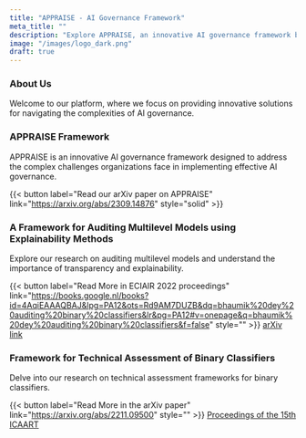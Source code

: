 ```yaml
---
title: "APPRAISE - AI Governance Framework"
meta_title: ""
description: "Explore APPRAISE, an innovative AI governance framework by Diptish Dey. Learn how APPRAISE addresses the challenges in implementing effective AI governance, emphasizing auditability and explainability of AI systems for transparency and accountability."
image: "/images/logo_dark.png"
draft: true
---
```


### About Us

Welcome to our platform, where we focus on providing innovative solutions for navigating the complexities of AI governance.

### APPRAISE Framework

APPRAISE is an innovative AI governance framework designed to address the complex challenges organizations face in implementing effective AI governance.

{{< button label="Read our arXiv paper on APPRAISE" link="https://arxiv.org/abs/2309.14876" style="solid" >}}

### A Framework for Auditing Multilevel Models using Explainability Methods

Explore our research on auditing multilevel models and understand the importance of transparency and explainability.

{{< button label="Read More in ECIAIR 2022 proceedings" link="https://books.google.nl/books?id=4AqiEAAAQBAJ&lpg=PA12&ots=Rd9AM7DUZB&dq=bhaumik%20dey%20auditing%20binary%20classifiers&lr&pg=PA12#v=onepage&q=bhaumik%20dey%20auditing%20binary%20classifiers&f=false" style="" >}}
[arXiv link](https://arxiv.org/abs/2207.01611)

### Framework for Technical Assessment of Binary Classifiers

Delve into our research on technical assessment frameworks for binary classifiers.

{{< button label="Read More in the arXiv paper" link="https://arxiv.org/abs/2211.09500" style="" >}}
[Proceedings of the 15th ICAART](https://www.scitepress.org/Link.aspx?doi=10.5220/0011744600003393)
